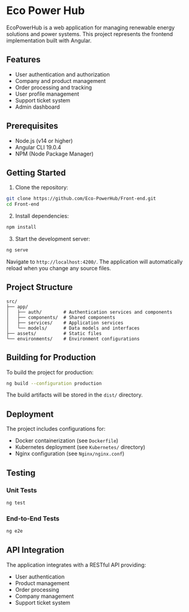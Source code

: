# Eco Power Hub

EcoPowerHub is a web application for managing renewable energy solutions and power systems. This project represents the frontend implementation built with Angular.

## Features

- User authentication and authorization
- Company and product management
- Order processing and tracking
- User profile management
- Support ticket system
- Admin dashboard

## Prerequisites

- Node.js (v14 or higher)
- Angular CLI 19.0.4
- NPM (Node Package Manager)

## Getting Started

1. Clone the repository:
```bash
git clone https://github.com/Eco-PowerHub/Front-end.git
cd Front-end
```

2. Install dependencies:
```bash
npm install
```

3. Start the development server:
```bash
ng serve
```

Navigate to `http://localhost:4200/`. The application will automatically reload when you change any source files.

## Project Structure

```
src/
├── app/
│   ├── auth/        # Authentication services and components
│   ├── components/  # Shared components
│   ├── services/    # Application services
│   └── models/      # Data models and interfaces
├── assets/          # Static files
└── environments/    # Environment configurations
```

## Building for Production

To build the project for production:

```bash
ng build --configuration production
```

The build artifacts will be stored in the `dist/` directory.

## Deployment

The project includes configurations for:
- Docker containerization (see `Dockerfile`)
- Kubernetes deployment (see `Kubernetes/` directory)
- Nginx configuration (see `Nginx/nginx.conf`)

## Testing

### Unit Tests
```bash
ng test
```

### End-to-End Tests
```bash
ng e2e
```

## API Integration

The application integrates with a RESTful API providing:
- User authentication
- Product management
- Order processing
- Company management
- Support ticket system
